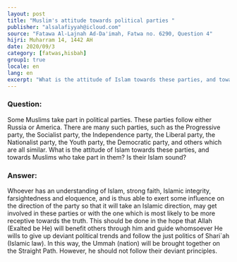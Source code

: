 ```yaml
---
layout: post
title: "Muslim's attitude towards political parties "
publisher: "alsalafiyyah@icloud.com"
source: "Fatawa Al-Lajnah Ad-Da'imah, Fatwa no. 6290, Question 4"
hijri: Muharram 14, 1442 AH
date: 2020/09/3
category: [fatwas,hisbah]
group1: true
locale: en 
lang: en
excerpt: "What is the attitude of Islam towards these parties, and towards Muslims who take part in them? Is their Islam sound? "
---
```


### Question:

Some Muslims take part in political parties. These parties follow either Russia or America. There are many such parties, such as the Progressive party, the Socialist party, the Independence party, the Liberal party, the Nationalist party, the Youth party, the Democratic party, and others which are all similar. What is the attitude of Islam towards these parties, and towards Muslims who take part in them? Is their Islam sound? 

### Answer:

Whoever has an understanding of Islam, strong faith, Islamic integrity, farsightedness and eloquence, and is thus able to exert some influence on the direction of the party so that it will take an Islamic direction, may get involved in these parties or with the one which is most likely to be more receptive towards the truth. This should be done in the hope that Allah (Exalted be He) will benefit others through him and guide whomsoever He wills to give up deviant political trends and follow the just politics of Shari`ah (Islamic law). In this way, the Ummah (nation) will be brought together on the Straight Path. However, he should not follow their deviant principles.


